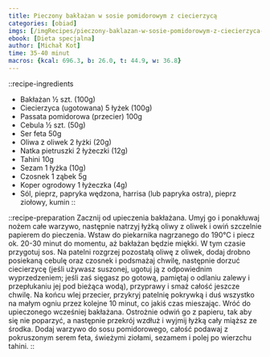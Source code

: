 ```yaml
---
title: Pieczony bakłażan w sosie pomidorowym z ciecierzycą
categories: [obiad]
imgs: [/imgRecipes/pieczony-baklazan-w-sosie-pomidorowym-z-ciecierzyca-1.jpg, /imgRecipes/pieczony-baklazan-w-sosie-pomidorowym-z-ciecierzyca-2.jpg]
ebook: [Dieta specjalna]
author: [Michał Kot]
time: 35-40 minut
macros: {kcal: 696.3, b: 26.0, t: 44.9, w: 36.8}
---
```


::recipe-ingredients
- Bakłażan ½ szt. (100g)
- Ciecierzyca (ugotowana) 5 łyżek (100g)
- Passata pomidorowa (przecier) 100g
- Cebula ½ szt. (50g)
- Ser feta 50g
- Oliwa z oliwek 2 łyżki (20g)
- Natka pietruszki 2 łyżeczki (12g)
- Tahini 10g
- Sezam 1 łyżka (10g)
- Czosnek 1 ząbek 5g
- Koper ogrodowy 1 łyżeczka (4g)
- Sól, pieprz, papryka wędzona, harrisa (lub papryka ostra), pieprz ziołowy, kumin
::

::recipe-preparation
Zacznij od upieczenia bakłażana. Umyj go i ponakłuwaj nożem całe warzywo, następnie natrzyj łyżką oliwy z oliwek i owiń szczelnie papierem do pieczenia. Wstaw do piekarnika nagrzanego do 190°C i piecz ok. 20-30 minut do momentu, aż bakłażan będzie miękki. W tym czasie przygotuj sos. Na patelni rozgrzej pozostałą oliwę z oliwek, dodaj drobno posiekaną cebulę oraz czosnek i podsmażaj chwilę, następnie dorzuć ciecierzycę (jeśli używasz suszonej, ugotuj ją z odpowiednim wyprzedzeniem; jeśli zaś sięgasz po gotową, pamiętaj o odlaniu zalewy i przepłukaniu jej pod bieżąca wodą), przyprawy i smaż całość jeszcze chwilę. Na końcu wlej przecier, przykryj patelnię pokrywką i duś wszystko na małym ogniu przez kolejne 10 minut, co jakiś czas mieszając. Wróć do upieczonego wcześniej bakłażana. Ostrożnie odwiń go z papieru, tak aby się nie poparzyć, a następnie przekrój wzdłuż i wyjmij łyżką cały miąższ ze środka. Dodaj warzywo do sosu pomidorowego, całość podawaj z pokruszonym serem feta, świeżymi ziołami, sezamem i polej po wierzchu tahini.
::